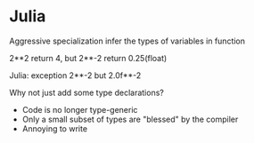# Julia

Aggressive specialization
infer the types of variables in function

2\*\*2 return 4, but 2\*\*-2 return 0.25(float)

Julia: exception 2\*\*-2 but 2.0f\*\*-2

Why not just add some type declarations?
* Code is no longer type-generic
* Only a small subset of types are  "blessed" by the compiler
* Annoying to write